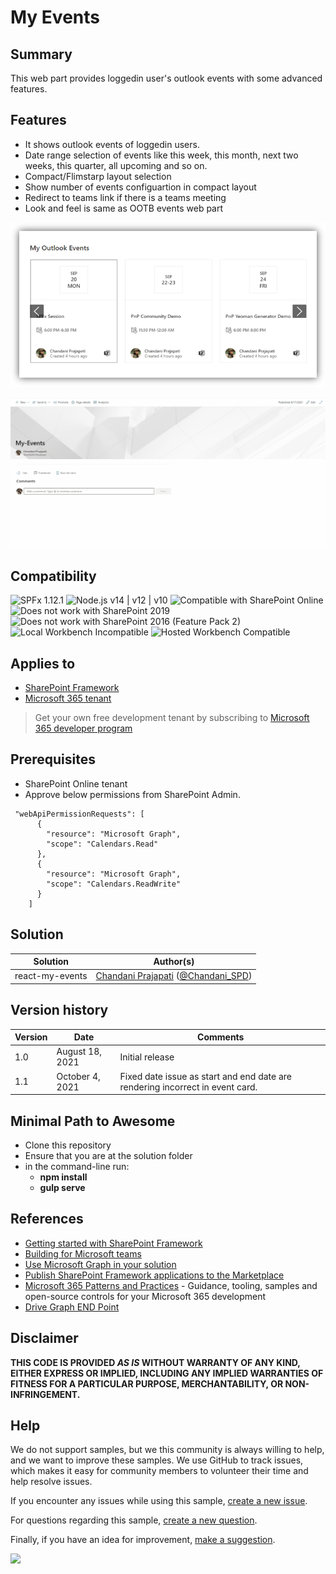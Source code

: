 # My Events

## Summary

This web part provides loggedin user's outlook events with some advanced features. 

## Features

- It shows outlook events of loggedin users.
- Date range selection of events like this week, this month, next two weeks, this quarter, all upcoming and so on.
- Compact/Flimstarp layout selection
- Show number of events configuartion in compact layout
- Redirect to teams link if there is a teams meeting
- Look and feel is same as OOTB events web part

![Preview](assets/preview.png)

![Preview](assets/preview.gif)

## Compatibility

![SPFx 1.12.1](https://img.shields.io/badge/SPFx-1.12.1-green.svg)
![Node.js v14 | v12 | v10](https://img.shields.io/badge/Node.js-v14%20%7C%20v12%20%7C%20v10-green.svg) 
![Compatible with SharePoint Online](https://img.shields.io/badge/SharePoint%20Online-Compatible-green.svg)
![Does not work with SharePoint 2019](https://img.shields.io/badge/SharePoint%202019-Not%20compatible-red.svg)
![Does not work with SharePoint 2016 (Feature Pack 2)](https://img.shields.io/badge/SharePoint%202016%20(Feature%20Pack%202)-Not%20compatible-red.svg)
![Local Workbench Incompatible](https://img.shields.io/badge/Local%20Workbench-Incompatible-red.svg "This solution requires access to user's Outlook events")
![Hosted Workbench Compatible](https://img.shields.io/badge/Hosted%20Workbench-Compatible-green.svg)

## Applies to

- [SharePoint Framework](https://aka.ms/spfx)
- [Microsoft 365 tenant](https://docs.microsoft.com/en-us/sharepoint/dev/spfx/set-up-your-developer-tenant)

> Get your own free development tenant by subscribing to [Microsoft 365 developer program](http://aka.ms/o365devprogram)

## Prerequisites

* SharePoint Online tenant
* Approve below permissions from SharePoint Admin.

```
 "webApiPermissionRequests": [
      {
        "resource": "Microsoft Graph",
        "scope": "Calendars.Read"
      },
      {
        "resource": "Microsoft Graph",
        "scope": "Calendars.ReadWrite"
      }
    ]
```

## Solution

Solution|Author(s)
--------|---------
react-my-events | [Chandani Prajapati](https://github.com/chandaniprajapati) ([@Chandani_SPD](https://twitter.com/Chandani_SPD))

## Version history

Version|Date|Comments
-------|----|--------
1.0 | August 18, 2021 | Initial release
1.1 | October 4, 2021 | Fixed date issue as start and end date are rendering incorrect in event card.

## Minimal Path to Awesome

- Clone this repository
- Ensure that you are at the solution folder
- in the command-line run:
  - **npm install**
  - **gulp serve**

## References

- [Getting started with SharePoint Framework](https://docs.microsoft.com/en-us/sharepoint/dev/spfx/set-up-your-developer-tenant)
- [Building for Microsoft teams](https://docs.microsoft.com/en-us/sharepoint/dev/spfx/build-for-teams-overview)
- [Use Microsoft Graph in your solution](https://docs.microsoft.com/en-us/sharepoint/dev/spfx/web-parts/get-started/using-microsoft-graph-apis)
- [Publish SharePoint Framework applications to the Marketplace](https://docs.microsoft.com/en-us/sharepoint/dev/spfx/publish-to-marketplace-overview)
- [Microsoft 365 Patterns and Practices](https://aka.ms/m365pnp) - Guidance, tooling, samples and open-source controls for your Microsoft 365 development
- [Drive Graph END Point](https://docs.microsoft.com/en-us/graph/api/resources/driveitem?view=graph-rest-1.0)

## Disclaimer

**THIS CODE IS PROVIDED *AS IS* WITHOUT WARRANTY OF ANY KIND, EITHER EXPRESS OR IMPLIED, INCLUDING ANY IMPLIED WARRANTIES OF FITNESS FOR A PARTICULAR PURPOSE, MERCHANTABILITY, OR NON-INFRINGEMENT.**

## Help

We do not support samples, but we this community is always willing to help, and we want to improve these samples. We use GitHub to track issues, which makes it easy for  community members to volunteer their time and help resolve issues.

If you encounter any issues while using this sample, [create a new issue](https://github.com/pnp/sp-dev-fx-webparts/issues/new?assignees=&labels=Needs%3A+Triage+%3Amag%3A%2Ctype%3Abug-suspected&template=bug-report.yml&sample=react-my-events&authors=@Chandani_SPD&title=react-my-events%20-%20).

For questions regarding this sample, [create a new question](https://github.com/pnp/sp-dev-fx-webparts/issues/new?assignees=&labels=Needs%3A+Triage+%3Amag%3A%2Ctype%3Abug-suspected&template=question.yml&sample=react-my-events&authors=@Chandani_SPD&title=react-my-events%20-%20).

Finally, if you have an idea for improvement, [make a suggestion](https://github.com/pnp/sp-dev-fx-webparts/issues/new?assignees=&labels=Needs%3A+Triage+%3Amag%3A%2Ctype%3Abug-suspected&template=suggestion.yml&sample=react-my-events&authors=@Chandani_SPD&title=react-my-events%20-%20).


<img src="https://telemetry.sharepointpnp.com/sp-dev-fx-webparts/samples/react-my-events" />

